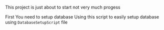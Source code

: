 This project is just about to start not very much progess

First You need to setup database
Using this script to easily setup database using `DatabaseSetupScript` file
